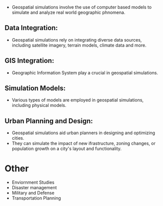 - Geospatial simulations involve the use of computer based models to simulate and analyze real world geographic phnomena.
## Data Integration:
- Geospatial simulations rely on integrating diverse data sources, including satellite imagery, terrain models, climate data and more.
## GIS Integration:
- Geographic Information System play a crucial in geospatial simulations.
## Simulation Models:
- Various types of models are employed in geospatial simulations, including physical models.
## Urban Planning and Design:
- Geospatial simulations aid urban planners in designing and optimizing cities.
- They can simulate the impact of new ifrastructure, zoning changes, or population growth on a city's layout and functionality.
# Other
- Enviornment Studies
- Disaster management
- Military and Defense
- Transportation Planning

